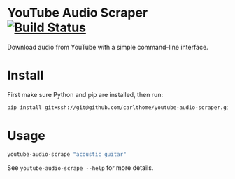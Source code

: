 # YouTube Audio Scraper [![Build Status](https://travis-ci.org/carlthome/youtube-audio-scraper.svg?branch=master)](https://travis-ci.org/carlthome/youtube-audio-scraper)
Download audio from YouTube with a simple command-line interface.

# Install
First make sure Python and pip are installed, then run:
```sh
pip install git+ssh://git@github.com/carlthome/youtube-audio-scraper.git
```

# Usage
```sh
youtube-audio-scrape "acoustic guitar"
```

See `youtube-audio-scrape --help` for more details.

